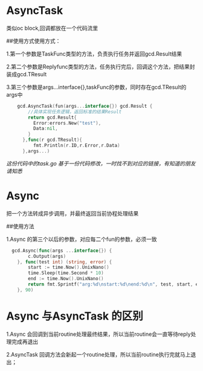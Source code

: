 # AsyncTask
类似oc block,回调都放在一个代码流里

##使用方式使用方式：

1.第一个参数是TaskFunc类型的方法，负责执行任务并返回gcd.Result结果

2.第二个参数是Replyfunc类型的方法，任务执行完后，回调这个方法，把结果封装成gcd.TResult

3.第三个参数是args...interface{},taskFunc的参数，同时存在gcd.TResult的args中

```go
    gcd.AsyncTask(fun(args...interface{}) gcd.Result {
        //具体实现任务逻辑，返回标准的结果Result
        return gcd.Result{
          Error:errors.New("test"),
          Data:nil,
        }
      },func(r gcd.TResult){
          fmt.Println(r.ID,r.Error,r.Data)
      },args...)

```

*这份代码中的task.go 基于一份代码修改，一时找不到对应的链接，有知道的朋友请知悉*

# Async
把一个方法转成异步调用，并最终返回当前协程处理结果

##使用方法

1.Async 的第三个以后的参数，对应每二个fun的参数，必须一致

```go
  gcd.Async(func(args ...interface{}) {
		c.Output(args)
	}, func(test int) (string, error) {
		start := time.Now().UnixNano()
		time.Sleep(time.Second * 10)
		end := time.Now().UnixNano()
		return fmt.Sprintf("arg:%d\nstart:%d\nend:%d\n", test, start, end), nil
	}, 90)
```


# Async 与AsyncTask 的区别

  1.Async 会回调到当前routine处理最终结果，所以当前routine会一直等待reply处理完成再退出

  2.AsyncTask 回调方法会新起一个routine处理，所以当前routine执行完就马上退出；